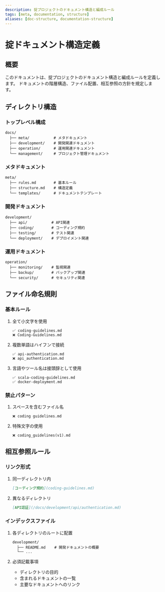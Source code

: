 ```yaml
---
description: 掟プロジェクトのドキュメント構造と編成ルール
tags: [meta, documentation, structure]
aliases: [doc-structure, documentation-structure]
---
```


# 掟ドキュメント構造定義

## 概要

このドキュメントは、掟プロジェクトのドキュメント構造と編成ルールを定義します。
ドキュメントの階層構造、ファイル配置、相互参照の方針を規定します。

## ディレクトリ構造

### トップレベル構成

```text
docs/
  ├── meta/           # メタドキュメント
  ├── development/    # 開発関連ドキュメント
  ├── operation/      # 運用関連ドキュメント
  └── management/     # プロジェクト管理ドキュメント
```

### メタドキュメント

```text
meta/
  ├── rules.md        # 基本ルール
  ├── structure.md    # 構造定義
  └── templates/      # ドキュメントテンプレート
```

### 開発ドキュメント

```text
development/
  ├── api/           # API関連
  ├── coding/        # コーディング規約
  ├── testing/       # テスト関連
  └── deployment/    # デプロイメント関連
```

### 運用ドキュメント

```text
operation/
  ├── monitoring/    # 監視関連
  ├── backup/        # バックアップ関連
  └── security/      # セキュリティ関連
```

## ファイル命名規則

### 基本ルール

1. 全て小文字を使用
   ```text
   ✅ coding-guidelines.md
   ❌ Coding-Guidelines.md
   ```

2. 複数単語はハイフンで接続
   ```text
   ✅ api-authentication.md
   ❌ api_authentication.md
   ```

3. 言語やツール名は接頭辞として使用
   ```text
   ✅ scala-coding-guidelines.md
   ✅ docker-deployment.md
   ```

### 禁止パターン

1. スペースを含むファイル名
   ```text
   ❌ coding guidelines.md
   ```

2. 特殊文字の使用
   ```text
   ❌ coding_guidelines(v1).md
   ```

## 相互参照ルール

### リンク形式

1. 同一ディレクトリ内
   ```markdown
   [コーディング規約](coding-guidelines.md)
   ```

2. 異なるディレクトリ
   ```markdown
   [API認証](/docs/development/api/authentication.md)
   ```

### インデックスファイル

1. 各ディレクトリのルートに配置
   ```text
   development/
     ├── README.md    # 開発ドキュメントの概要
     └── ...
   ```

2. 必須記載事項
   - ディレクトリの目的
   - 含まれるドキュメントの一覧
   - 主要なドキュメントへのリンク